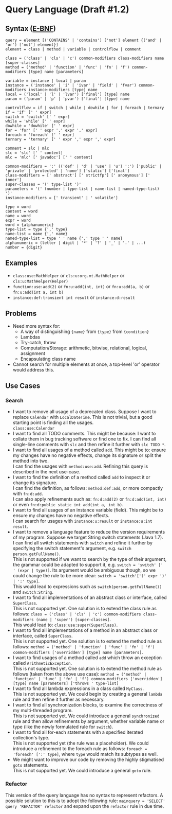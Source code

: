 # Query Language (Draft #1.2)
## Syntax ([E-BNF](https://en.wikipedia.org/wiki/Extended_Backus%E2%80%93Naur_form))
```
query = element [('CONTAINS' | 'contains') ['not'] element {('and' | 'or') ['not'] element}]
element = class | method | variable | controlflow | comment

class = ('class' | 'cls' | 'c') common-modifiers class-modifiers name [super-classes]
method = ('method' | 'function' | 'func' | 'fn' | 'f') common-modifiers [type] name [parameters]

variable = instance | local | param
instance = ('instance' | 'i' | 'ivar' | 'field' | 'fvar') common-modifiers instance-modifiers [type] name
local = ('local' | 'l' | 'lvar') ['final'] [type] name
param = ('param' | 'p' | 'pvar') ['final'] [type] name

controlflow = if | switch | while | dowhile | for | foreach | ternary
if = 'if' [' ' expr]
switch = 'switch' [' ' expr]
while = 'while' [' ' expr]
dowhile = 'dowhile' [' ' expr]
for = 'for' [' ' expr ',' expr ',' expr]
foreach = 'foreach' [' ' expr]
ternary = 'ternary' [' ' expr ',' expr ',' expr]

comment = slc | mlc
slc = 'slc' [' ' content]
mlc = 'mlc' [' javadoc'] [' ' content]

common-modifiers = ':' (('def' | 'd' | 'use' | 'u') ':') ['public' | 'private' | 'protected' | 'none'] ['static'] ['final']
class-modifiers = [' abstract'] [' strictfp'] [' anonymous'] [' inner']
super-classes = '(' type-list ')'
parameters = '(' (number | type-list | name-list | named-type-list) ')'
instance-modifiers = [' transient' | ' volatile']

type = word
content = word
name = word
expr = word
word = {alphanumeric}
type-list = type {',' type}
name-list = name {',' name}
named-type-list = type ' ' name {',' type ' ' name}
alphanumeric = (letter | digit | '*' | '?' | '_' | '.' | ...)
number = {digit}
```

## Examples
* `class:use:MathHelper` or `cls:u:org.mt.MathHelper` or `cls:u:MathHelper(Helper)`
* `function:use:add(2)` or `fn:u:add(int, int)` or `fn:u:add(a, b)` or `fn:u:add(int a, int b)`
* `instance:def:transient int result` or `instance:d:result`

## Problems
* Need more syntax for:
  * A way of distinguishing `{name}` from `{type}` from `{condition}`
  * Lambdas
  * Try-catch, throw
  * Computation/Storage: arithmetic, bitwise, relational, logical, assignment
  * Encapsulating class name
* Cannot search for multiple elements at once, a top-level 'or' operator would address this.

## Use Cases
### Search
* I want to remove all usage of a deprecated class. Suppose I want to replace `Calendar` with `LocalDateTime`. This is not trivial, but a good starting point is finding all the usages.  
  `class:use:Calendar`
* I want to find all TODO comments. This might be because: I want to collate them in bug tracking software or find one to fix.
  I can find all single-line comments with `slc` and then refine it further with `slc TODO *`.
* I want to find all usages of a method called `add`. This might be to: ensure my changes have no negative effects, change its signature or split the method into two.  
  I can find the usages with `method:use:add`. Refining this query is described in the next use-case.
* I want to find the definition of a method called `add` to inspect it or change its signature.  
  I can find the definition, as follows: `method:def:add`, or more compactly with `fn:d:add`.  
  I can also apply refinements such as: `fn:d:add(2)` or `fn:d:add(int, int)` or even `fn:d:public static int add(int a, int b)`.
* I want to find all usages of an instance variable (field). This might be to ensure my changes have no negative effects.  
  I can search for usages with `instance:u:result` or `instance:u:int result`.
* I want to remove a language feature to reduce the version requirements of my program. Suppose we target String switch statements (Java 1.7).  
  I can find all switch statements with `switch` and refine it further by specifying the switch statement's argument, e.g. `switch person.getFullName()`.  
  This is not supported if we want to search by the type of their argument, the grammar could be adapted to support it, e.g. `switch = 'switch' [' ' (expr | type)]`. Its argument would be ambiguous though, so we could change the rule to be more clear: `switch = 'switch'['(' expr ')' | ':' type]`.  
  This would lead to expressions such as `switch(person.getFullName())` and `switch:String`.
* I want to find all implementations of an abstract class or interface, called `SuperClass`.  
  This is not supported yet. One solution is to extend the class rule as follows: `class = ('class' | 'cls' | 'c') common-modifiers class-modifiers (name | 'super') [super-classes]`.  
  This would lead to: `class:use:super(SuperClass)`.
* I want to find all implementations of a method in an abstract class or interface, called `SuperClass`.  
  This is not supported yet. One solution is to extend the method rule as follows: `method = ('method' | 'function' | 'func' | 'fn' | 'f') common-modifiers ['overridden'] [type] name [parameters]`.
* I want to find usages of a method called `add` which throw an exception called `ArithmeticException`.  
  This is not supported yet. One solution is to extend the method rule as follows (taken from the above use case): `method = ('method' | 'function' | 'func' | 'fn' | 'f') common-modifiers ['overridden'] [type] name [parameters] ['throws ' type-list]`
* I want to find all lambda expressions in a class called `MyClass`.  
  This is not supported yet. We could begin by creating a general `lambda` rule and then refine it further as necessary.
* I want to find all synchronization blocks, to examine the correctness of my multi-threaded program.  
  This is not supported yet. We could introduce a general `synchronized` rule and then allow refinements by argument, whether variable name or type (like the newly formulated rule for `switch`).
* I want to find all for-each statements with a specified iterated collection's type.  
  This is not supported yet (the rule was a placeholder). We could introduce a refinement to the foreach rule as follows: `foreach = 'foreach' [':' type]`, where `type` would match its subtypes as well.
* We might want to improve our code by removing the highly stigmatised `goto` statements.  
  This is not supported yet. We could introduce a general `goto` rule.

### Refactor
This version of the query language has no syntax to represent refactors.
A possible solution to this is to adopt the following rule: `mainquery = 'SELECT' query 'REFACTOR' refactor` and expand upon the `refactor` rule in due time.
